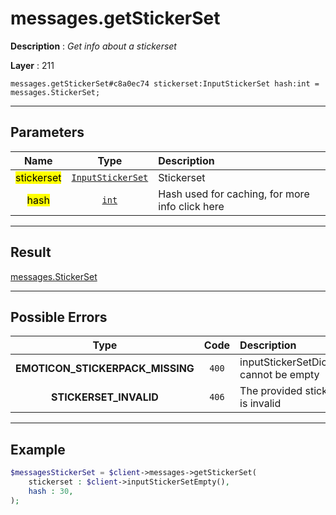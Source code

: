 # messages.getStickerSet

**Description** : *Get info about a stickerset*

**Layer** : 211

```tl
messages.getStickerSet#c8a0ec74 stickerset:InputStickerSet hash:int = messages.StickerSet;
```

---

## Parameters

| Name | Type | Description |
| :---: | :---: | :--- |
| <mark>stickerset</mark> | [`InputStickerSet`](type/InputStickerSet) | Stickerset |
| <mark>hash</mark> | [`int`](type/int) | Hash used for caching, for more info click here |

---

## Result

[messages.StickerSet](type/messages.StickerSet)

---

## Possible Errors

| Type | Code | Description |
| :---: | :---: | :--- |
| **EMOTICON_STICKERPACK_MISSING** | `400` | inputStickerSetDice.emoji cannot be empty |
| **STICKERSET_INVALID** | `406` | The provided sticker set is invalid |

---

## Example

```php
$messagesStickerSet = $client->messages->getStickerSet(
	stickerset : $client->inputStickerSetEmpty(),
	hash : 30,
);
```